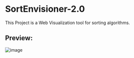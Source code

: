 # SortEnvisioner-2.0

This Project is a Web Visualization tool for sorting algorithms.

## Preview:

![image](https://user-images.githubusercontent.com/55031190/126062576-fd97655c-d432-4a9d-928b-3026369bd3f7.png)
 
